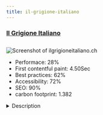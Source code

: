 ```yaml
---
title: il-grigione-italiano
---
```


<div style="height: 3rem">
  <a href="https://www.ilgrigioneitaliano.ch"><h3>Il Grigione Italiano</h3></a>
</div>
<img loading="lazy" src="/images/thumbs/ilgrigioneitaliano.ch.jpg" alt="Screenshot of ilgrigioneitaliano.ch" />
<ul>
  <li>Performace: 28%</li>
  <li>
    First contentful paint:
    4.50Sec
  </li>
  <li>Best practices: 62%</li>
  <li>Accessibility: 72%</li>
  <li>SEO: 90%</li>
  <li>carbon footprint: 1.382</li>
</ul>
<details>
  <summary>Description</summary>
  <p>Il Grigione Italiano: The major website for news in the Sud-Est of Switzerland where people's main language is italian.The website is really an improvement with a lot of features. Customer can write an article in minutes, preview and publish it! Auto crop and resize for all images, auto publish on Facebook page and much more!</p>
</details>

